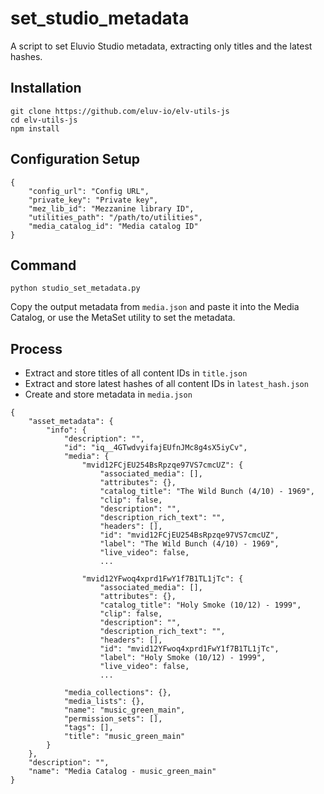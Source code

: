 # set_studio_metadata
A script to set Eluvio Studio metadata, extracting only titles and the latest hashes.

## Installation
```
git clone https://github.com/eluv-io/elv-utils-js
cd elv-utils-js
npm install
```

## Configuration Setup

```
{
    "config_url": "Config URL",
    "private_key": "Private key",
    "mez_lib_id": "Mezzanine library ID",
    "utilities_path": "/path/to/utilities",
    "media_catalog_id": "Media catalog ID"
}
```

## Command

```
python studio_set_metadata.py
```
Copy the output metadata from `media.json` and paste it into the Media Catalog, or use the MetaSet utility to set the metadata.

## Process
* Extract and store titles of all content IDs in `title.json`
* Extract and store latest hashes of all content IDs in `latest_hash.json`
* Create and store metadata in `media.json`
```
{
    "asset_metadata": {
        "info": {
            "description": "",
            "id": "iq__4GTwdvyifajEUfnJMc8g4sX5iyCv",
            "media": {
                "mvid12FCjEU254BsRpzqe97VS7cmcUZ": {
                    "associated_media": [],
                    "attributes": {},
                    "catalog_title": "The Wild Bunch (4/10) - 1969",
                    "clip": false,
                    "description": "",
                    "description_rich_text": "",
                    "headers": [],
                    "id": "mvid12FCjEU254BsRpzqe97VS7cmcUZ",
                    "label": "The Wild Bunch (4/10) - 1969",
                    "live_video": false,
                    ...

                "mvid12YFwoq4xprd1FwY1f7B1TL1jTc": {
                    "associated_media": [],
                    "attributes": {},
                    "catalog_title": "Holy Smoke (10/12) - 1999",
                    "clip": false,
                    "description": "",
                    "description_rich_text": "",
                    "headers": [],
                    "id": "mvid12YFwoq4xprd1FwY1f7B1TL1jTc",
                    "label": "Holy Smoke (10/12) - 1999",
                    "live_video": false,
                    ...

            "media_collections": {},
            "media_lists": {},
            "name": "music_green_main",
            "permission_sets": [],
            "tags": [],
            "title": "music_green_main"
        }
    },
    "description": "",
    "name": "Media Catalog - music_green_main"
}
```
